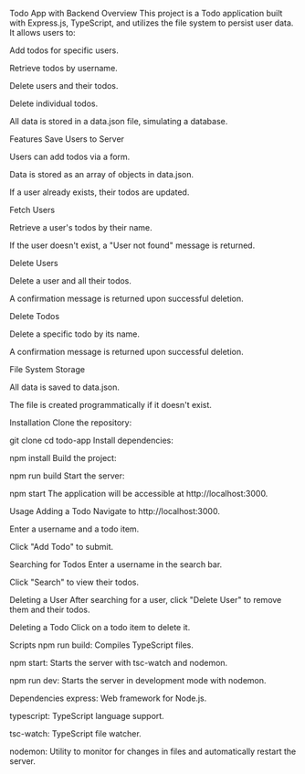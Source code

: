 Todo App with Backend
Overview
This project is a Todo application built with Express.js, TypeScript, and utilizes the file system to persist user data. It allows users to:

Add todos for specific users.

Retrieve todos by username.

Delete users and their todos.

Delete individual todos.

All data is stored in a data.json file, simulating a database.

Features
Save Users to Server

Users can add todos via a form.

Data is stored as an array of objects in data.json.

If a user already exists, their todos are updated.

Fetch Users

Retrieve a user's todos by their name.

If the user doesn't exist, a "User not found" message is returned.

Delete Users

Delete a user and all their todos.

A confirmation message is returned upon successful deletion.

Delete Todos

Delete a specific todo by its name.

A confirmation message is returned upon successful deletion.

File System Storage

All data is saved to data.json.

The file is created programmatically if it doesn't exist.


Installation
Clone the repository:

git clone <repository-url>
cd todo-app
Install dependencies:

npm install
Build the project:

npm run build
Start the server:


npm start
The application will be accessible at http://localhost:3000.

Usage
Adding a Todo
Navigate to http://localhost:3000.

Enter a username and a todo item.

Click "Add Todo" to submit.

Searching for Todos
Enter a username in the search bar.

Click "Search" to view their todos.

Deleting a User
After searching for a user, click "Delete User" to remove them and their todos.

Deleting a Todo
Click on a todo item to delete it.

Scripts
npm run build: Compiles TypeScript files.

npm start: Starts the server with tsc-watch and nodemon.

npm run dev: Starts the server in development mode with nodemon.

Dependencies
express: Web framework for Node.js.

typescript: TypeScript language support.

tsc-watch: TypeScript file watcher.

nodemon: Utility to monitor for changes in files and automatically restart the server.
